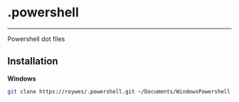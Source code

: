 # .powershell

---

Powershell dot files

## Installation

**Windows**

```sh
git clone https://roywes/.powershell.git ~/Documents/WindowsPowershell
```

